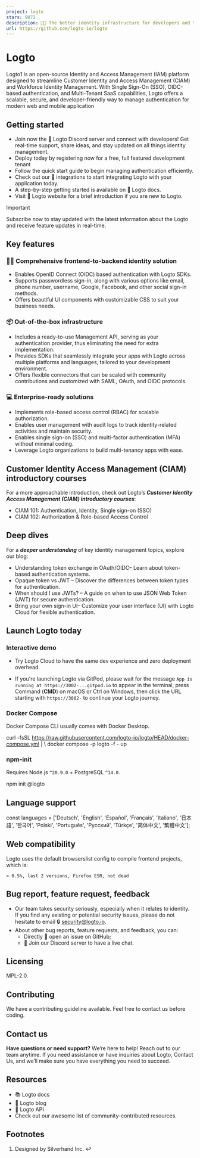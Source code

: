 ```yaml
---
project: logto
stars: 9072
description: 🧑‍🚀 The better identity infrastructure for developers and the open-source alternative to Auth0.
url: https://github.com/logto-io/logto
---
```


Logto
=====

Logto1 is an open-source Identity and Access Management (IAM) platform designed to streamline Customer Identity and Access Management (CIAM) and Workforce Identity Management. With Single Sign-On (SSO), OIDC-based authentication, and Multi-Tenant SaaS capabilities, Logto offers a scalable, secure, and developer-friendly way to manage authentication for modern web and mobile application

Getting started
---------------

-   Join now the 💬 Logto Discord server and connect with developers! Get real-time support, share ideas, and stay updated on all things identity management.
-   Deploy today by registering now for a free, full featured development tenant
-   Follow the quick start guide to begin managing authentication efficiently.
-   Check out our 📖 integrations to start integrating Logto with your application today.
-   A step-by-step getting started is available on 📖 Logto docs.
-   Visit 🎨 Logto website for a brief introduction if you are new to Logto.

Important

Subscribe now to stay updated with the latest information about the Logto and receive feature updates in real-time.

Key features
------------

### 🧑‍💻 Comprehensive frontend-to-backend identity solution

-   Enables OpenID Connect (OIDC) based authentication with Logto SDKs.
-   Supports passwordless sign-in, along with various options like email, phone number, username, Google, Facebook, and other social sign-in methods.
-   Offers beautiful UI components with customizable CSS to suit your business needs.

### 📦 Out-of-the-box infrastructure

-   Includes a ready-to-use Management API, serving as your authentication provider, thus eliminating the need for extra implementation.
-   Provides SDKs that seamlessly integrate your apps with Logto across multiple platforms and languages, tailored to your development environment.
-   Offers flexible connectors that can be scaled with community contributions and customized with SAML, OAuth, and OIDC protocols.

### 💻 Enterprise-ready solutions

-   Implements role-based access control (RBAC) for scalable authorization.
-   Enables user management with audit logs to track identity-related activities and maintain security.
-   Enables single sign-on (SSO) and multi-factor authentication (MFA) without minimal coding.
-   Leverage Logto organizations to build multi-tenancy apps with ease.

Customer Identity Access Management (CIAM) introductory courses
---------------------------------------------------------------

For a more approachable introduction, check out Logto’s _**Customer Identity Access Management (CIAM) introductory courses**_:

-   CIAM 101: Authentication, Identity, Single sign-on (SSO)
-   CIAM 102: Authorization & Role-based Access Control

Deep dives
----------

For a _**deeper understanding**_ of key identity management topics, explore our blog:

-   Understanding token exchange in OAuth/OIDC– Learn about token-based authentication systems.
-   Opaque token vs JWT – Discover the differences between token types for authentication.
-   When should I use JWTs? – A guide on when to use JSON Web Token (JWT) for secure authentication.
-   Bring your own sign-in UI– Customize your user interface (UI) with Logto Cloud for flexible authentication.

Launch Logto today
------------------

### Interactive demo

-   Try Logto Cloud to have the same dev experience and zero deployment overhead.
    
-   If you're launching Logto via GitPod, please wait for the message `App is running at https://3002-...gitpod.io` to appear in the terminal, press Command (**CMD**) on macOS or Ctrl on Windows, then click the URL starting with `https://3002-` to continue your Logto journey.
    

### Docker Compose

Docker Compose CLI usually comes with Docker Desktop.

curl -fsSL https://raw.githubusercontent.com/logto-io/logto/HEAD/docker-compose.yml | \\
docker compose -p logto -f - up

### npm-init

Requires Node.js `^20.9.0` + PostgreSQL `^14.0`.

npm init @logto

Language support
----------------

const languages \= \['Deutsch', 'English', 'Español', 'Français', 'Italiano', '日本語', '한국어', 'Polski', 'Português', 'Русский', 'Türkçe', '简体中文', '繁體中文'\];

Web compatibility
-----------------

Logto uses the default browserslist config to compile frontend projects, which is:

```
> 0.5%, last 2 versions, Firefox ESR, not dead
```

Bug report, feature request, feedback
-------------------------------------

-   Our team takes security seriously, especially when it relates to identity. If you find any existing or potential security issues, please do not hesitate to email 🔒 security@logto.io.
-   About other bug reports, feature requests, and feedback, you can:
    -   Directly 🙋 open an issue on GitHub;
    -   💬 Join our Discord server to have a live chat.

Licensing
---------

MPL-2.0.

Contributing
------------

We have a contributing guideline available. Feel free to contact us before coding.

Contact us
----------

**Have questions or need support?** We’re here to help! Reach out to our team anytime. If you need assistance or have inquiries about Logto, Contact Us, and we’ll make sure you have everything you need to succeed.

Resources
---------

-   📚 Logto docs
-   📝 Logto blog
-   🔗 Logto API
-   Check out our awesome list of community-contributed resources.

Footnotes
---------

1.  Designed by Silverhand Inc. ↩
